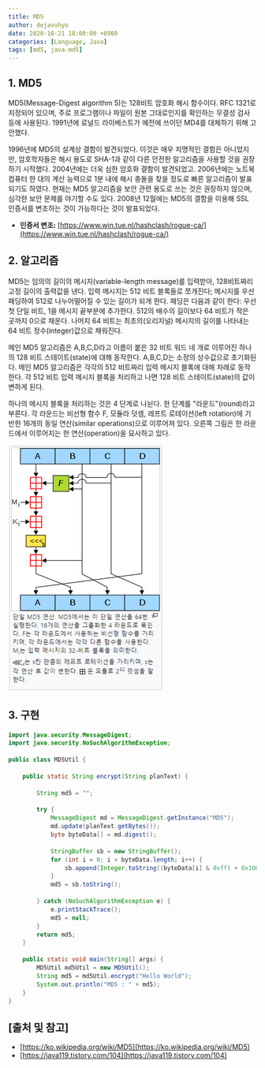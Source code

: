 ```yaml
---
title: MD5
author: dejavuhyo
date: 2020-10-21 18:00:00 +0900
categories: [Language, Java]
tags: [md5, java-md5]
---
```


## 1. MD5
MD5(Message-Digest algorithm 5)는 128비트 암호화 해시 함수이다. RFC 1321로 지정되어 있으며, 주로 프로그램이나 파일이 원본 그대로인지를 확인하는 무결성 검사 등에 사용된다. 1991년에 로널드 라이베스트가 예전에 쓰이던 MD4를 대체하기 위해 고안했다.

1996년에 MD5의 설계상 결함이 발견되었다. 이것은 매우 치명적인 결함은 아니었지만, 암호학자들은 해시 용도로 SHA-1과 같이 다른 안전한 알고리즘을 사용할 것을 권장하기 시작했다. 2004년에는 더욱 심한 암호화 결함이 발견되었고. 2006년에는 노트북 컴퓨터 한 대의 계산 능력으로 1분 내에 해시 충돌을 찾을 정도로 빠른 알고리즘이 발표되기도 하였다. 현재는 MD5 알고리즘을 보안 관련 용도로 쓰는 것은 권장하지 않으며, 심각한 보안 문제를 야기할 수도 있다. 2008년 12월에는 MD5의 결함을 이용해 SSL 인증서를 변조하는 것이 가능하다는 것이 발표되었다.

* **인증서 변조:** [https://www.win.tue.nl/hashclash/rogue-ca/](https://www.win.tue.nl/hashclash/rogue-ca/)

## 2. 알고리즘
MD5는 임의의 길이의 메시지(variable-length message)를 입력받아, 128비트짜리 고정 길이의 출력값을 낸다. 입력 메시지는 512 비트 블록들로 쪼개진다; 메시지를 우선 패딩하여 512로 나누어떨어질 수 있는 길이가 되게 한다. 패딩은 다음과 같이 한다: 우선 첫 단일 비트, 1을 메시지 끝부분에 추가한다. 512의 배수의 길이보다 64 비트가 적은 곳까지 0으로 채운다. 나머지 64 비트는 최초의(오리지널) 메시지의 길이를 나타내는 64 비트 정수(integer)값으로 채워진다.

메인 MD5 알고리즘은 A,B,C,D라고 이름이 붙은 32 비트 워드 네 개로 이루어진 하나의 128 비트 스테이트(state)에 대해 동작한다. A,B,C,D는 소정의 상수값으로 초기화된다. 메인 MD5 알고리즘은 각각의 512 비트짜리 입력 메시지 블록에 대해 차례로 동작한다. 각 512 비트 입력 메시지 블록을 처리하고 나면 128 비트 스테이트(state)의 값이 변하게 된다.

하나의 메시지 블록을 처리하는 것은 4 단계로 나뉜다. 한 단계를 "라운드"(round)라고 부른다. 각 라운드는 비선형 함수 F, 모듈라 덧셈, 레프트 로테이션(left rotation)에 기반한 16개의 동일 연산(similar operations)으로 이루어져 있다. 오른쪽 그림은 한 라운드에서 이루어지는 한 연산(operation)을 묘사하고 있다.

![img001](/assets/img/2020-10-21-md5/img001.png)

## 3. 구현

```java
import java.security.MessageDigest;
import java.security.NoSuchAlgorithmException;

public class MD5Util {

    public static String encrypt(String planText) {

        String md5 = "";

        try {
            MessageDigest md = MessageDigest.getInstance("MD5");
            md.update(planText.getBytes());
            byte byteData[] = md.digest();

            StringBuffer sb = new StringBuffer();
            for (int i = 0; i < byteData.length; i++) {
                sb.append(Integer.toString((byteData[i] & 0xff) + 0x100, 16).substring(1));
            }
            md5 = sb.toString();

        } catch (NoSuchAlgorithmException e) {
            e.printStackTrace();
            md5 = null;
        }
        return md5;
    }

    public static void main(String[] args) {
        MD5Util md5Util = new MD5Util();
        String md5 = md5Util.encrypt("Hello World");
        System.out.println("MD5 : " + md5);
    }
}
```

## [출처 및 참고]
* [https://ko.wikipedia.org/wiki/MD5](https://ko.wikipedia.org/wiki/MD5)
* [https://java119.tistory.com/104](https://java119.tistory.com/104)

